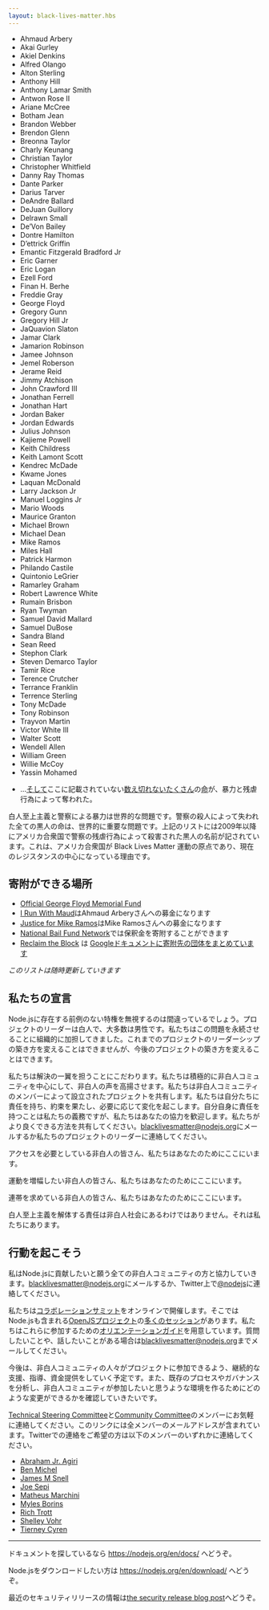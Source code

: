 ```yaml
---
layout: black-lives-matter.hbs
---
```


<section id="lives">
  
  * Ahmaud Arbery
  * Akai Gurley
  * Akiel Denkins
  * Alfred Olango
  * Alton Sterling
  * Anthony Hill
  * Anthony Lamar Smith
  * Antwon Rose II
  * Ariane McCree
  * Botham Jean
  * Brandon Webber
  * Brendon Glenn
  * Breonna Taylor
  * Charly Keunang
  * Christian Taylor
  * Christopher Whitfield
  * Danny Ray Thomas
  * Dante Parker
  * Darius Tarver
  * DeAndre Ballard
  * DeJuan Guillory
  * Delrawn Small
  * De’Von Bailey
  * Dontre Hamilton
  * D’ettrick Griffin
  * Emantic Fitzgerald Bradford Jr
  * Eric Garner
  * Eric Logan
  * Ezell Ford
  * Finan H. Berhe
  * Freddie Gray
  * George Floyd
  * Gregory Gunn
  * Gregory Hill Jr
  * JaQuavion Slaton
  * Jamar Clark
  * Jamarion Robinson
  * Jamee Johnson
  * Jemel Roberson
  * Jerame Reid
  * Jimmy Atchison
  * John Crawford III
  * Jonathan Ferrell
  * Jonathan Hart
  * Jordan Baker
  * Jordan Edwards
  * Julius Johnson
  * Kajieme Powell
  * Keith Childress
  * Keith Lamont Scott
  * Kendrec McDade
  * Kwame Jones
  * Laquan McDonald
  * Larry Jackson Jr
  * Manuel Loggins Jr
  * Mario Woods
  * Maurice Granton
  * Michael Brown
  * Michael Dean
  * Mike Ramos
  * Miles Hall
  * Patrick Harmon
  * Philando Castile
  * Quintonio LeGrier
  * Ramarley Graham
  * Robert Lawrence White
  * Rumain Brisbon
  * Ryan Twyman
  * Samuel David Mallard
  * Samuel DuBose
  * Sandra Bland
  * Sean Reed
  * Stephon Clark
  * Steven Demarco Taylor
  * Tamir Rice
  * Terence Crutcher
  * Terrance Franklin
  * Terrence Sterling
  * Tony McDade
  * Tony Robinson
  * Trayvon Martin
  * Victor White III
  * Walter Scott
  * Wendell Allen
  * William Green
  * Willie McCoy
  * Yassin Mohamed
  <!-- * &hellip;[and](https://mappingpoliceviolence.org/) [countless](https://twitter.com/samswey/status/1259254114606886913) 
    [more](https://apps.npr.org/documents/document.html?id=6933593-NPR-CodeSwitch-Saytheirnameslistv3) 
    [lives](https://ebwiki.org/) 
    not listed  here, taken by violence and brutality. -->
  * &hellip;[そして](https://mappingpoliceviolence.org/)ここに記載されていない[数え切れない](https://twitter.com/samswey/status/1259254114606886913)[たくさん](https://apps.npr.org/documents/document.html?id=6933593-NPR-CodeSwitch-Saytheirnameslistv3)の[命](https://ebwiki.org/)が、暴力と残虐行為によって奪われた。

</section>

<!--
White supremacy and police brutality are global problems. Every Black life
lost to police murder globally matters and mattered. The above list
contains the names of Black people murdered by police brutality in the
U.S. since 2009. This is because the U.S. is the origin of the Black Lives
Matter movement and currently the heart of the resistance.
-->

白人至上主義と警察による暴力は世界的な問題です。警察の殺人によって失われた全ての黒人の命は、世界的に重要な問題です。上記のリストには2009年以降にアメリカ合衆国で警察の残虐行為によって殺害された黒人の名前が記されています。これは、アメリカ合衆国が Black Lives Matter 運動の原点であり、現在のレジスタンスの中心になっている理由です。

<!--
## Where you can donate:
-->

## 寄附ができる場所

<!--
* Donate to the [Official George Floyd Memorial Fund](https://www.gofundme.com/f/georgefloyd).
* Donate to the [I Run With Maud](https://www.gofundme.com/f/i-run-with-maud) fundraiser for Ahmaud Arbery.
* Donate to the [Justice for Mike Ramos](https://www.gofundme.com/f/justice-for-mike-ramos) fundraiser.
* Find and donate to bail funds via the [National Bail Fund Network](https://www.communityjusticeexchange.org/nbfn-directory).
* [Reclaim the Block](https://www.facebook.com/reclaimtheblock/) has published a [Google Doc of organizations to donate to](https://docs.google.com/document/d/1yLWGTQIe3967hdc9RSxBq5s6KKZHe-3_mWp5oemd7OA/preview?pru=AAABcpUiX3k*Y6Q4I6UBtkH3lLz9GVLg0A).
-->

* [Official George Floyd Memorial Fund](https://www.gofundme.com/f/georgefloyd)
* [I Run With Maud](https://www.gofundme.com/f/i-run-with-maud)はAhmaud Arberyさんへの募金になります
* [Justice for Mike Ramos](https://www.gofundme.com/f/justice-for-mike-ramos)はMike Ramosさんへの募金になります
* [National Bail Fund Network](https://www.communityjusticeexchange.org/nbfn-directory)では保釈金を寄附することができます
* [Reclaim the Block](https://www.facebook.com/reclaimtheblock/) は [Googleドキュメントに寄附先の団体をまとめています](https://docs.google.com/document/d/1yLWGTQIe3967hdc9RSxBq5s6KKZHe-3_mWp5oemd7OA/preview?pru=AAABcpUiX3k*Y6Q4I6UBtkH3lLz9GVLg0A)

<section id="update" class="center">

<!--
*We will update this list as appropriate*
-->
*このリストは随時更新していきます*

</section>

<!--
## Our Commitment
-->

## 私たちの宣言

<!--
It would be wrong for us to ignore the unearned privilege that exists in
Node.js. Much of the project leadership is white, and a majority are men.
We are and have been systematically complicit in perpetuating the issues
that led us to where we are. We can't change how we've built out the
project's leadership to date, but we can change how we build it moving
forward.
-->

Node.jsに存在する前例のない特権を無視するのは間違っているでしょう。プロジェクトのリーダーは白人で、大多数は男性です。私たちはこの問題を永続させることに組織的に加担してきました。これまでのプロジェクトのリーダーシップの築き方を変えることはできませんが、今後のプロジェクトの築き方を変えることはできます。

<!--
We are dedicated to being a part of the solution. We will actively center
the Black community and uplift Black voices. We will share projects
founded and built by Black community members. We will hold ourselves
accountable, fulfill our promises, and make changes as needed. While it is
our responsibility to hold ourselves accountable, we welcome your help. We
invite you to share ways that we can do better. Email
[blacklivesmatter@nodejs.org](mailto:blacklivesmatter@nodejs.org)
or reach out to any of our project leaders.
-->

私たちは解決の一翼を担うことにこだわります。私たちは積極的に非白人コミュニティを中心にして、非白人の声を高揚させます。私たちは非白人コミュニティのメンバーによって設立されたプロジェクトを共有します。私たちは自分たちに責任を持ち、約束を果たし、必要に応じて変化を起こします。自分自身に責任を持つことは私たちの義務ですが、私たちはあなたの協力を歓迎します。私たちがより良くできる方法を共有してください。[blacklivesmatter@nodejs.org](mailto:blacklivesmatter@nodejs.org)にメールするか私たちのプロジェクトのリーダーに連絡してください。

<section id="here-for-you">

<!--
To Black folks looking for access: We're here for you.

To Black people looking for amplification: We're here for you.

To Black members of our community seeking collaboration: We're here for
you.
-->

アクセスを必要としている非白人の皆さん、私たちはあなたのためにここにいます。

運動を増幅したい非白人の皆さん、私たちはあなたのためにここにいます。

連帯を求めている非白人の皆さん、私たちはあなたのためにここにいます。

</section>

<!--
The responsibility to dismantle white supremacy does not fall on the Black
community. It falls on the rest of us.
-->

白人至上主義を解体する責任は非白人社会にあるわけではありません。それは私たちにあります。

<!--
## Taking Action
-->

## 行動を起こそう

<!--
We will work with any Black community member who wishes to contribute to
Node.js. Please contact us at [blacklivesmatter@nodejs.org](mailto:blacklivesmatter@nodejs.org)
or [@nodejs](https://twitter.com/nodejs) on Twitter with any questions.
-->

私はNode.jsに貢献したいと願う全ての非白人コミュニティの方と協力していきます。[blacklivesmatter@nodejs.org](mailto:blacklivesmatter@nodejs.org)にメールするか、Twitter上で[@nodejs](https://twitter.com/nodejs)に連絡してください。

<!--
We have an upcoming free online [collaboration summit](https://github.com/openjs-foundation/summit#upcoming-events).
There are [many different sessions](https://github.com/openjs-foundation/summit/issues?q=is%3Aissue+is%3Aopen+label%3A%22Session+Proposal%22)
across various [OpenJS projects](https://openjsf.org/projects/), including Node.js.
We have an [orientation guide](https://github.com/openjs-foundation/summit/blob/master/2020-06-23-Austin/orientation.md)
to help you figure out how you might want to take part. If you have any questions or
want to talk about anything, please reach out to [blacklivesmatter@nodejs.org](mailto:blacklivesmatter@nodejs.org).
-->

私たちは[コラボレーションサミット](https://github.com/openjs-foundation/summit#upcoming-events)をオンラインで開催します。そこではNode.jsも含まれる[OpenJSプロジェクト](https://openjsf.org/projects/)の[多くのセッション](https://github.com/openjs-foundation/summit/issues?q=is%3Aissue+is%3Aopen+label%3A%22Session+Proposal%22)があります。私たちはこれらに参加するための[オリエンテーションガイド](https://github.com/openjs-foundation/summit/blob/master/2020-06-23-Austin/orientation.md)を用意しています。質問したいことや、話したいことがある場合は[blacklivesmatter@nodejs.org](mailto:blacklivesmatter@nodejs.org)までメールしてください。

<!--
Moving forward we plan to offer ongoing support, mentorship, and sponsorship to
help those from the Black community get involved in our project. We will
also be analyzing our existing processes and governance to see what changes
we can make to make sure our project is the kind of environment that the
Black community wants to participate in.
-->

今後は、非白人コミュニティの人々がプロジェクトに参加できるよう、継続的な支援、指導、資金提供をしていく予定です。また、既存のプロセスやガバナンスを分析し、非白人コミュニティが参加したいと思うような環境を作るためにどのような変更ができるかを確認していきたいです。

<!--
Please feel welcome to contact
[Technical Steering Committee](https://github.com/nodejs/node#tsc-technical-steering-committee)
and [Community Committee](https://github.com/nodejs/community-committee#community-committee-members)
members. The preceding links contain email addresses for all members. If
you prefer, you can contact any of the following members on Twitter:
-->

[Technical Steering Committee](https://github.com/nodejs/node#tsc-technical-steering-committee)と[Community Committee](https://github.com/nodejs/community-committee#community-committee-members)のメンバーにお気軽に連絡してください。このリンクには全メンバーのメールアドレスが含まれています。Twitterでの連絡をご希望の方は以下のメンバーのいずれかに連絡してください。

<section id="we-are-here-for-you">

* [Abraham Jr. Agiri](https://twitter.com/codeekage)
* [Ben Michel](https://twitter.com/obensource)
* [James M Snell](https://twitter.com/jasnell)
* [Joe Sepi](https://twitter.com/joe_sepi)
* [Matheus Marchini](https://twitter.com/mmarkini)
* [Myles Borins](https://twitter.com/MylesBorins)
* [Rich Trott](https://twitter.com/Trott)
* [Shelley Vohr](https://twitter.com/codebytere)
* [Tierney Cyren](https://twitter.com/bitandbang)

</section>

<hr id="break">

<section id="it-is-temporary">

<!--
If you're looking for docs, see https://nodejs.org/en/docs/.

To download Node.js, see https://nodejs.org/en/download/.

For information on the recent security release, see
[the security release blog post](https://nodejs.org/en/blog/vulnerability/june-2020-security-releases/).
-->

ドキュメントを探しているなら https://nodejs.org/en/docs/ へどうぞ。

Node.jsをダウンロードしたい方は https://nodejs.org/en/download/ へどうぞ。

最近のセキュリティリリースの情報は[the security release blog post](https://nodejs.org/en/blog/vulnerability/june-2020-security-releases/)へどうぞ。

</section>
